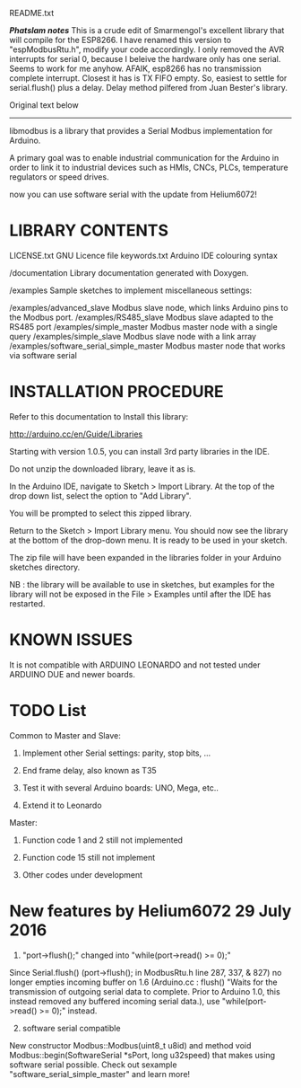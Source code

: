 README.txt

*****Phatslam notes*****
This is a crude edit of Smarmengol's excellent library that will compile for the ESP8266.  I have renamed this version to
"espModbusRtu.h", modify your code accordingly.  I only removed the AVR interrupts for serial 0, because I beleive the hardware only has one serial.  Seems to work for me anyhow.
AFAIK, esp8266 has no transmission complete interrupt. Closest it has is TX FIFO empty. So, easiest to settle for serial.flush() plus a delay.  Delay method pilfered from Juan Bester's library.

Original text below
*************

libmodbus is a library that provides a Serial Modbus implementation for Arduino.

A primary goal was to enable industrial communication for the Arduino in order to link it to industrial devices such as HMIs, CNCs, PLCs, temperature regulators or speed drives.

now you can use software serial with the update from Helium6072!

LIBRARY CONTENTS
=================================================================
LICENSE.txt			GNU Licence file
keywords.txt		Arduino IDE colouring syntax

/documentation
Library documentation generated with Doxygen.

/examples
Sample sketches to implement miscellaneous settings:

/examples/advanced_slave	Modbus slave node, which links Arduino pins to the Modbus port.
/examples/RS485_slave		Modbus slave adapted to the RS485 port
/examples/simple_master		Modbus master node with a single query
/examples/simple_slave		Modbus slave node with a link array
/examples/software_serial_simple_master		Modbus master node that works via software serial

INSTALLATION PROCEDURE
=================================================================
Refer to this documentation to Install this library:

http://arduino.cc/en/Guide/Libraries

Starting with version 1.0.5, you can install 3rd party libraries in the IDE.

Do not unzip the downloaded library, leave it as is.

In the Arduino IDE, navigate to Sketch > Import Library. At the top of the drop down list, select the option to "Add Library". 

You will be prompted to select this zipped library. 

Return to the Sketch > Import Library menu. You should now see the library at the bottom of the drop-down menu. It is ready to be used in your sketch. 

The zip file will have been expanded in the libraries folder in your Arduino sketches directory.

NB : the library will be available to use in sketches, but examples for the library will not be exposed in the File > Examples until after the IDE has restarted. 


KNOWN ISSUES
=================================================================
It is not compatible with ARDUINO LEONARDO and not tested under ARDUINO DUE and newer boards.

TODO List
=================================================================
Common to Master and Slave:

1) Implement other Serial settings: parity, stop bits, ...

2) End frame delay, also known as T35

3) Test it with several Arduino boards: UNO, Mega, etc..

4) Extend it to Leonardo

Master:

1) Function code 1 and 2 still not implemented

2) Function code 15 still not implement

3) Other codes under development

New features by Helium6072 29 July 2016
=================================================================
1) "port->flush();" changed into "while(port->read() >= 0);"

Since Serial.flush() (port->flush(); in ModbusRtu.h line 287, 337, & 827) no longer empties incoming buffer on 1.6 (Arduino.cc : flush() "Waits for the transmission of outgoing serial data to complete. Prior to Arduino 1.0, this instead removed any buffered incoming serial data.), use "while(port->read() >= 0);" instead.

2) software serial compatible

New constructor Modbus::Modbus(uint8_t u8id) and method void Modbus::begin(SoftwareSerial *sPort, long u32speed) that makes using software serial possible.
Check out sexample "software_serial_simple_master" and learn more!
